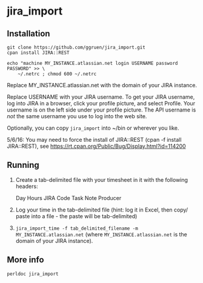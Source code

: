 # jira_import

## Installation

    git clone https://github.com/ggruen/jira_import.git
    cpan install JIRA::REST
    
    echo "machine MY_INSTANCE.atlassian.net login USERNAME password PASSWORD" >> \
        ~/.netrc ; chmod 600 ~/.netrc

Replace MY_INSTANCE.atlassian.net with the domain of your JIRA instance.

Replace USERNAME with your JIRA username.  To get your JIRA username, log into
JIRA in a browser, click your profile picture, and select Profile.  Your
username is on the left side under your profile picture.  The API username
is *not* the same username you use to log into the web site.

Optionally, you can copy `jira_import` into ~/bin or wherever you like.

5/6/16: You may need to force the install of JIRA::REST (cpan -f install JIRA::REST), see
        https://rt.cpan.org/Public/Bug/Display.html?id=114200

## Running

1. Create a tab-delimited file with your timesheet in it with the following
   headers:

    Day  Hours  JIRA Code  Task  Note  Producer

2. Log your time in the tab-delimited file (hint: log it in Excel, then copy/
   paste into a file - the paste will be tab-delimited)

3. `jira_import_time -f tab_delimited_filename -m MY_INSTANCE.atlassian.net`
   (where `MY_INSTANCE.atlassian.net` is the domain of your JIRA instance).

## More info

`perldoc jira_import`
